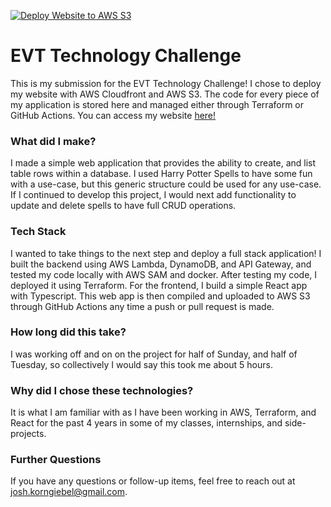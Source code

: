 [![Deploy Website to AWS S3](https://github.com/jkorn8/evt-challenge/actions/workflows/main.yaml/badge.svg)](https://github.com/jkorn8/evt-challenge/actions/workflows/main.yaml)

# EVT Technology Challenge
This is my submission for the EVT Technology Challenge! I chose to deploy my website with AWS Cloudfront and AWS S3. The code for every piece of my application is stored here and managed either through Terraform or GitHub Actions. You can access my website [here!](https://d3mzzn9qw2asif.cloudfront.net/index.html)

### What did I make?
I made a simple web application that provides the ability to create, and list table rows within a database. I used Harry Potter Spells to have some fun with a use-case, but this generic structure could be used for any use-case. If I continued to develop this project, I would next add functionality to update and delete spells to have full CRUD operations.

### Tech Stack
I wanted to take things to the next step and deploy a full stack application! I built the backend using AWS Lambda, DynamoDB, and API Gateway, and tested my code locally with AWS SAM and docker. After testing my code, I deployed it using Terraform. 
For the frontend, I build a simple React app with Typescript. This web app is then compiled and uploaded to AWS S3 through GitHub Actions any time a push or pull request is made. 

### How long did this take?
I was working off and on on the project for half of Sunday, and half of Tuesday, so collectively I would say this took me about 5 hours.

### Why did I chose these technologies?
It is what I am familiar with as I have been working in AWS, Terraform, and React for the past 4 years in some of my classes, internships, and side-projects.

### Further Questions
If you have any questions or follow-up items, feel free to reach out at [josh.korngiebel@gmail.com](mailto:josh.korngiebel@gmail.com).
